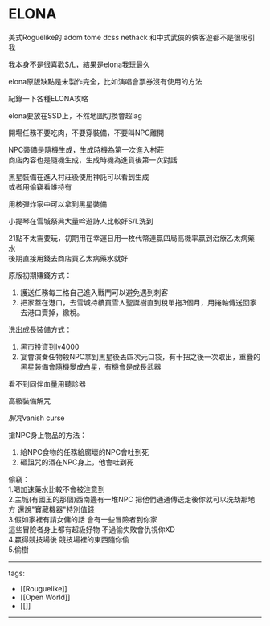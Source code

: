 # ELONA

美式Roguelike的 adom tome dcss nethack 和中式武俠的俠客遊都不是很吸引我  

我本身不是很喜歡S/L，結果是elona我玩最久  

elona原版缺點是未製作完全，比如演唱會票券沒有使用的方法  


紀錄一下各種ELONA攻略  

elona要放在SSD上，不然地圖切換會超lag  

開場任務不要吃肉，不要穿裝備，不要叫NPC離開  

NPC裝備是隨機生成，生成時機為第一次進入村莊  
商店內容也是隨機生成，生成時機為進貨後第一次對話  

黑星裝備在進入村莊後使用神託可以看到生成  
或者用偷竊看誰持有  

用核彈炸家中可以拿到黑星裝備  

小提琴在雪城祭典大量吟遊詩人比較好S/L洗到  

21點不太需要玩，初期用在幸運日用一枚代幣連贏四局高機率贏到治療乙太病藥水  
後期直接用錢去商店買乙太病藥水就好  


原版初期賺錢方式：  
1. 護送任務每三格自己進入戰鬥可以避免遇到刺客  
2. 把家蓋在港口，去雪城持續買雪人聖誕樹直到稅單拖3個月，用捲軸傳送回家去港口賣掉，繳稅。  

洗出成長裝備方式：  
1. 黑市投資到lv4000  
2. 宴會演奏任物殺NPC拿到黑星後丟四次元口袋，有十把之後一次取出，重疊的黑星裝備會隨機變成白星，有機會是成長武器  


看不到同伴血量用聽診器  

高級裝備解咒  

*解咒*vanish curse  

  

搶NPC身上物品的方法：  

1. 給NPC食物的任務給腐壞的NPC會吐到死
2. 砸詛咒的酒在NPC身上，他會吐到死  

偷竊：  
1.喝加速藥水比較不會被注意到  
2.主城(有國王的那個)西南邊有一堆NPC 把他們通通傳送走後你就可以洗劫那地方 還說"寶藏機器"特別值錢  
3.假如家裡有請女傭的話 會有一些冒險者到你家  
這些冒險者身上都有超級好物 不過偷失敗會仇視你XD  
4.贏得競技場後 競技場裡的東西隨你偷  
5.偷樹  


---
tags:
  - [[Rouguelike]]
  - [[Open World]]
  - [[]]
---
